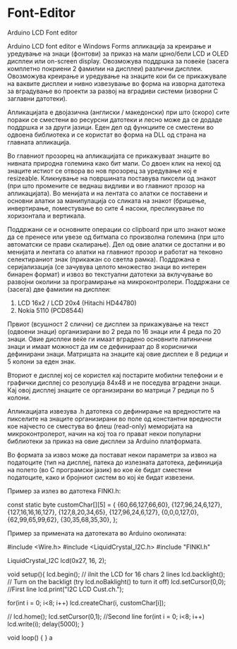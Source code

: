 # Font-Editor

Arduino LCD Font editor

Arduino LCD font editor е Windows Forms апликација за креирање и уредување на знаци (фонтови) за приказ на мали црно/бели  LCD и OLED дисплеи или on-screen display. Овозможува поддршка за повеќе (засега комплетно покриени 2 фамилии на дисплеи) различни дисплеи. Овозможува креирање и уредување на знаците кои би се прикажувале на ваквите дисплеи и нивно извезување во форма на изворна датотека за вградување во проекти за развој на вградиви системи (изворни C заглавни датотеки). 

Апликацијата е двојазична (англиски / македонски) при што (скоро) сите пораки се сместени во ресурсни датотеки и лесно може да се додаде поддршка и за други јазици. Еден дел од функциите се сместени во одвоена библиотека и се користат во форма на DLL од страна на главната апликација. 

Во главниот прозорец на апликацијата се прикажуваат знаците во нивната природна големина како бит мапи. Со двоен клик на некој од знаците истиoт се отвора во нов прозорец за уредување кој е resizeable. Кликнување на површината поставува пиксели од знакот (при што промените се веднаш видливи и во главниот прозор на апликацијата). Во менијата и на лентата со алатки се поставени и основни алатки за манипулација со сликата на знакот (бришење, инвертирање, поместување во сите 4 насоки, пресликување по хоризонтала и вертикала. 

Поддржани се и основните операции со clipboard при што знакот може да се пренесе или увезе од битмапа со произволна големина (при што автоматски се прави скалирање). Дел од овие алатки се достапни и во менијата и лентата со алатки на главниот прозор и работат на тековно селектираниот знак (прикажан со светла рамка). Поддржана е серијализација (се зачувува целото множество знаци во интерен бинарен формат) и извоз во текстуални датотеки за вклучување во развојни околини за програмирање на микроконтролери. 
Поддржани се (засега) две фамилии на дисплеи: 

1.	LCD 16x2 / LCD 20x4 (Hitachi HD44780)
2.	Nokia 5110 (PCD8544)

Првиот (всушност 2 слични) се дисплеи за прикажување на текст (одвоени знаци) организирани во 2 реда по 16 знаци или 4 реда по 20 знаци. Овие дисплеи веќе ги имаат вградено основните латинични знаци и имаат можност да им се дефинираат до 8 кориснички дефинирани знаци. Матрицата на знаците кај овие дисплеи е 8 редици и 5 колони за еден знак. 

Вториот е дисплеј кој се користел кај постарите мобилни телефони и е графички дисплеј со резолуција 84x48 и не поседува вградени знаци. Кај овој дисплеј знаците се организирани во матрици 7 редици по 5 колони. 

Апликацијата извезува .h датотека со дефинирање на вредностите на пикселите на знаците организирани во поле од константни вредности кое најчесто се сместува во флеш (read-only) меморијата на микроконтролерот, начин на кој тоа го прават некои популарни библиотеки за приказ на овие дисплеи за Arduino платформата. 

Во формата за извоз може да постават некои параметри за извоз на податоците (тип на дисплеј, патека до излезната датотека, дефиниција на полето (во C програмски јазик) во кое ќе бидат сместени податоците, како и бројниот систем во кој ќе бидат извезени. 

Пример за излез во датотека FINKI.h:

const static byte customChar[][5] = {
{60,66,127,66,60},
{127,96,24,6,127},
{127,16,16,16,127},
{127,8,20,34,65},
{127,96,24,6,127},
{0,0,0,127,0},
{62,99,65,99,62},
{30,35,68,35,30},
};

Пример за примената на датотеката во Arduino околината:

#include <Wire.h>
#include <LiquidCrystal_I2C.h>
#include "FINKI.h"

LiquidCrystal_I2C lcd(0x27, 16, 2);

void setup(){
  lcd.begin();   // iInit the LCD for 16 chars 2 lines
  lcd.backlight();   // Turn on the backligt (try lcd.noBaklight() to turn it off)
  lcd.setCursor(0,0); //First line
  lcd.print("I2C LCD Cust.ch.");

  for(int i = 0; i<8; i++)
    lcd.createChar(i, customChar[i]);

//  lcd.home();
  lcd.setCursor(0,1); //Second line
  for(int i = 0; i<8; i++)
    lcd.write(i);
  delay(5000);
}

void loop() { }
a
